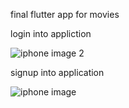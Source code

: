 final flutter app for movies
 
login into appliction 

![iphone image 2](https://github.com/user-attachments/assets/726840ad-4add-4ffb-a105-86c231fdd294)

signup into application

![iphone image](https://github.com/user-attachments/assets/a0823c4a-de34-467f-b466-f44e39e4d712)
